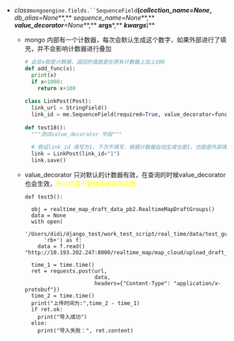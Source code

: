 - *class*`mongoengine.fields.``SequenceField`**(***collection_name=None***,** *db_alias=None***,** *sequence_name=None***,** ***value_decorator**=None***,** **args***,** ***kwargs***)**

  - mongo 内部有一个计数器，每次会默认生成这个数字，如果外部进行了填充，并不会影响计数器进行叠加

    ```python
    # 此处x就是计数器，返回的值就是在原有计数器上加上100
    def add_func(x):
      print(x)
      if x<1000:
        return x+100
      
    class LinkPost(Post):
      link_url = StringField()
      link_id = me.SequenceField(required=True, value_decorator=func)
      
    def test18():
      """测试value_decorator 字段"""
    	
      # 假设link_id 填写为1，下次不填写，根据计数器自动生成也是1，也就是外部填充的值，并不会对计数器产生影响
      link = LinkPost(link_id="1")
      link.save()
    ```

  - value_decorator 只对默认的计数器有效，在查询的时候value_decorator也会生效，<font color=yellow>所以尽量不要使用该装饰函数</font>
  
    ```
    def test5():
    
      obj = realtime_map_draft_data_pb2.RealtimeMapDraftGroups()
      data = None
      with open(
         '/Users/didi/django_test/work_test_script/real_time/data/test_guangzhou_generated_draft_groups_2023060116.pb',
          'rb+') as f:
        data = f.read()
    "http://10.193.202.247:8000/realtime_map/map_cloud/upload_draft_data"
    
      time_1 = time.time()
      ret = requests.post(url,
                          data,
                          headers={"Content-Type": "application/x-protobuf"})
      time_2 = time.time()
      print("上传时间为:",time_2 - time_1)
      if ret.ok:
        print("导入成功")
      else:
        print("导入失败：", ret.content)
    ```
    
    

